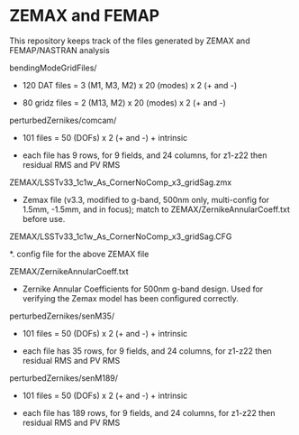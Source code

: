 # ZEMAX and FEMAP
This repository keeps track of the files generated by ZEMAX and FEMAP/NASTRAN analysis

bendingModeGridFiles/

*  120 DAT files =   3 (M1, M3, M2) x 20 (modes) x 2 (+ and -)

*  80 gridz files =   2 (M13, M2) x 20 (modes) x 2 (+ and -)

perturbedZernikes/comcam/

* 101 files = 50 (DOFs) x 2 (+ and -) + intrinsic

* each file has 9 rows, for 9 fields, and 24 columns, for z1-z22 then residual RMS and PV RMS

ZEMAX/LSSTv33_1c1w_As_CornerNoComp_x3_gridSag.zmx

* Zemax file (v3.3, modified to g-band, 500nm only, multi-config for 1.5mm, -1.5mm, and in focus); match to ZEMAX/ZernikeAnnularCoeff.txt before use.

ZEMAX/LSSTv33_1c1w_As_CornerNoComp_x3_gridSag.CFG

*. config file for the above ZEMAX file

ZEMAX/ZernikeAnnularCoeff.txt

* Zernike Annular Coefficients for 500nm g-band design. Used for verifying the Zemax model has been configured correctly.

perturbedZernikes/senM35/

* 101 files = 50 (DOFs) x 2 (+ and -) + intrinsic

* each file has 35 rows, for 9 fields, and 24 columns, for z1-z22 then residual RMS and PV RMS

perturbedZernikes/senM189/

* 101 files = 50 (DOFs) x 2 (+ and -) + intrinsic

* each file has 189 rows, for 9 fields, and 24 columns, for z1-z22 then residual RMS and PV RMS

